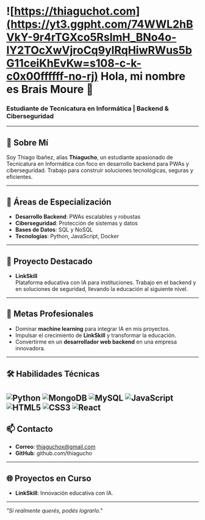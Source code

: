 # ![https://thiaguchot.com](https://yt3.ggpht.com/74WWL2hBVkY-9r4rTGXco5RslmH_BNo4o-IY2TOcXwVjroCq9ylRqHiwRWus5bG11ceiKhEvKw=s108-c-k-c0x00ffffff-no-rj) Hola, mi nombre es Brais Moure 👋
### Estudiante de Tecnicatura en Informática | Backend & Ciberseguridad
---

## 🌟 Sobre Mí

Soy Thiago Ibañez, alias **Thiagucho**, un estudiante apasionado de Tecnicatura en Informática con foco en desarrollo backend para PWAs y ciberseguridad. Trabajo para construir soluciones tecnológicas, seguras y eficientes.

---

## 🚀 Áreas de Especialización

- **Desarrollo Backend**: PWAs escalables y robustas
- **Ciberseguridad**: Protección de sistemas y datos
- **Bases de Datos**: SQL y NoSQL
- **Tecnologías**: Python, JavaScript, Docker

---

## 💼 Proyecto Destacado

- **LinkSkill**\
  Plataforma educativa con IA para instituciones. Trabajo en el backend y en soluciones de seguridad, llevando la educación al siguiente nivel.

---

## 🌱 Metas Profesionales

- Dominar **machine learning** para integrar IA en mis proyectos.
- Impulsar el crecimiento de **LinkSkill** y transformar la educación.
- Convertirme en un **desarrollador web backend** en una empresa innovadora.

---

## 🛠 Habilidades Técnicas
![Python](https://img.shields.io/badge/python-3670A0?style=for-the-badge&logo=python&logoColor=ffdd54) ![MongoDB](https://img.shields.io/badge/MongoDB-%234ea94b.svg?style=for-the-badge&logo=mongodb&logoColor=white) ![MySQL](https://img.shields.io/badge/mysql-4479A1.svg?style=for-the-badge&logo=mysql&logoColor=white) ![JavaScript](https://img.shields.io/badge/javascript-%23323330.svg?style=for-the-badge&logo=javascript&logoColor=%23F7DF1E) ![HTML5](https://img.shields.io/badge/html5-%23E34F26.svg?style=for-the-badge&logo=html5&logoColor=white) ![CSS3](https://img.shields.io/badge/css3-%231572B6.svg?style=for-the-badge&logo=css3&logoColor=white) ![React](https://img.shields.io/badge/react-%2320232a.svg?style=for-the-badge&logo=react&logoColor=%2361DAFB)
---

## 📫 Contacto

- **Correo**: thiaguchox@gmail.com
- **GitHub**: github.com/thiagucho

---

## 🌐 Proyectos en Curso

- **LinkSkill**: Innovación educativa con IA.

---

*"Si realmente querés, podés lograrlo."*
